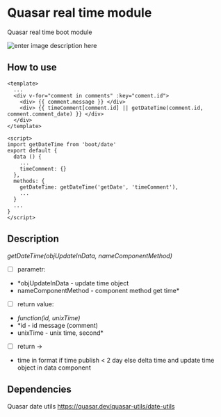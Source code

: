# Quasar real time module

Quasar real time boot module

![enter image description here](https://i.imgur.com/PmdokJH.gif)

## How to use 

    <template>
	  ...
	  <div v-for="comment in comments" :key="coment.id">
	    <div> {{ comment.message }} </div>
	    <div> {{ timeComment[comment.id] || getDateTime(comment.id, comment.comment_date) }} </div>
	  </div>
	</template>
	
	<script>
	import getDateTime from 'boot/date'
	export default {
	  data () {
	    ...
	    timeComment: {}
	  },
	  methods: {
	    getDateTime: getDateTime('getDate', 'timeComment'),
	    ...
	  }
	  ...
	}
	</script>

## Description

*getDateTime(objUpdateInData, nameComponentMethod)*

 - [ ] parametr:
 - *objUpdateInData - update time object
 - nameComponentMethod - component method get time*
 - [ ] return value:
 - *function(id, unixTime)*
 - *id - id message (comment)
 - unixTime - unix time, second*
 - [ ] return ->
 - time in format if time publish < 2 day else delta time and update
   time object in data component


## Dependencies

Quasar date utils
https://quasar.dev/quasar-utils/date-utils
